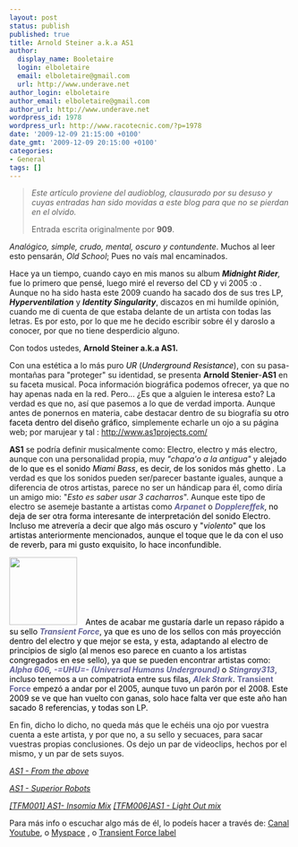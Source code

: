 ```yaml
---
layout: post
status: publish
published: true
title: Arnold Steiner a.k.a AS1
author:
  display_name: Booletaire
  login: elboletaire
  email: elboletaire@gmail.com
  url: http://www.underave.net
author_login: elboletaire
author_email: elboletaire@gmail.com
author_url: http://www.underave.net
wordpress_id: 1978
wordpress_url: http://www.racotecnic.com/?p=1978
date: '2009-12-09 21:15:00 +0100'
date_gmt: '2009-12-09 20:15:00 +0100'
categories:
- General
tags: []
---
```

<blockquote><em>Este artículo proviene del audioblog, clausurado por su desuso y cuyas entradas han sido movidas a este blog para que no se pierdan en el olvido.</em>

Entrada escrita originalmente por <strong>909</strong>.</blockquote>

<em>Analógico, simple, crudo, mental, oscuro y contundente</em>. Muchos al leer esto pensarán, <em>Old School</em>; Pues no vaís mal encaminados.

Hace ya un tiempo, cuando cayo en mis manos su album <em><strong>Midnight Rider</strong>,</em> fue lo primero que pensé, luego miré el reverso del CD y vi 2005 :o . Aunque no ha sido hasta este 2009 cuando ha sacado dos de sus tres LP, <em><strong>Hyperventilation</strong></em> y <strong><em>Identity Singularity</em></strong>, discazos en mi humilde opinión, cuando me di cuenta de que estaba delante de un artista con todas las letras. Es por esto, por lo que me he decido escribir sobre él y daroslo a conocer, por que no tiene desperdicio alguno.

Con todos ustedes, <strong>Arnold Steiner a.k.a AS1.</strong>

Con una estética a lo más puro <span style="color: #000000;"><em>UR</em> </span>(<span style="color: #000000;"><em>Underground Resistance</em></span>), con su pasa-montañas para "proteger" su identidad, se presenta <strong>Arnold Stenier</strong>-<strong>AS1</strong> en su faceta musical. Poca información biográfica podemos ofrecer, ya que no hay apenas nada en la red. Pero... ¿Es que a alguien le interesa esto? La verdad es que no, así que pasemos a lo que de verdad importa. Aunque antes de ponernos en materia, cabe destacar dentro de su biografía <span style="color: #666699;"><span style="color: #000000;">su otro faceta dentro del</span><strong> </strong><span style="color: #000000;">diseño gráfico</span></span>, simplemente echarle un ojo a su página web; por marujear y tal : <a href="http://www.as1projects.com/">http://www.as1projects.com/</a>

<strong>AS1</strong> se podría definir musicalmente como: Electro, electro y más electro, aunque con una personalidad propia, muy <em>"chapa'o a la antigua"</em> y <span style="color: #000000;"> alejado de lo que es el sonido <em>Miami Bass</em>, es decir, de los sonidos más ghetto<span style="color: #666699;"><em><strong> </strong><span style="color: #000000;">.</span></em></span></span> La verdad es que los sonidos pueden ser/parecer bastante iguales, aunque a diferencia de otros artistas, parece no ser un hándicap para él, como diría un amigo mio: "<em>Esto es saber usar 3 cacharros</em>". Aunque este tipo de electro se asemeje bastante a artistas como <span style="color: #666699;"><strong><em>Arpanet</em></strong></span> o <span style="color: #666699;"><strong><em>Dopplereffek</em></strong><span style="color: #000000;"><em>,</em></span><strong> </strong><span style="color: #000000;"> no deja de ser otra forma interesante de interpretación del sonido Electro. Incluso me atrevería a decir que algo más oscuro y "<em>violento</em>" que los artistas anteriormente mencionados, aunque el toque que le da con el uso de reverb, para mi gusto exquisito, lo hace inconfundible. </span></span>

<span style="color: #666699;"><span style="color: #000000;"><span style="color: #666699;"><span style="color: #000000;"><a href="http://www.racotecnic.com/wp-content/uploads/2011/07/transient.jpg"><img class="alignleft size-full wp-image-1980" style="margin-right: 15px;" title="transient" alt="" src="http://www.racotecnic.com/wp-content/uploads/2011/07/transient.jpg" width="121" height="121" /></a></span><span style="color: #000000;"><span style="color: #666699;"><span style="color: #000000;">Antes de acabar me gustaría darle un repaso rápido a su sello <span style="color: #666699;"><strong><em>Transient Force</em></strong><span style="color: #000000;">, ya que es uno de los sellos con más proyección dentro del electro y que mejor se esta, y esta, adaptando al electro de principios de siglo (al menos eso parece en cuanto a los artistas congregados en ese sello), ya que se pueden encontrar artistas como: <em><span style="color: #666699;"><strong>Alpha 606</strong></span>, </em><strong><span style="color: #666699;"><em>-=UHU=- (Universal Humans Underground)</em> </span></strong>o<em> </em><span style="color: #666699;"><strong><em>Stingray313</em>, </strong><span style="color: #000000;">incluso tenemos a un compatriota entre sus filas,</span> <em><strong>Alek Stark</strong></em><span style="color: #000000;">. <span style="color: #666699;"><strong>Transient Force</strong></span> empezó a andar por el 2005, aunque tuvo un parón por el 2008. Este 2009 se ve que han vuelto con ganas, solo hace falta ver que este año han sacado 8 referencias, y todas son LP.<br />
</span></span></span></span></span></span></span></span></span></span>

En fin, dicho lo dicho, no queda más que le echéis una ojo por vuestra cuenta a este artista, y por que no, a su sello y secuaces, para sacar vuestras propias conclusiones. Os dejo un par de videoclips, hechos por el mismo, y un par de sets suyos.<em> </em>

<em><a href="http://www.youtube.com/watch?v=r1tpw0HwTzs">AS1 - From the above</a> </em>

<em><a href="http://www.youtube.com/watch?v=Jx8lWnO0Jrg">AS1 - Superior Robots</a></em>

<span style="color: #000000;"><a href="http://www.transientforce.com/AS1_TFM001.mp3"><em>[TFM001] AS1- Insomia Mix</em></a> <a href="http://www.transientforce.com/AS1_TFM006.mp3"><em>[TFM006]AS1 - Light Out mix</em></a></span>

Para más info o escuchar algo más de él, lo podeís hacer a través de: <a href="http://www.youtube.com/user/as1projects" target="_blank">Canal Youtube</a>, o <a href="http://www.myspace.com/as1electro" target="_blank">Myspace</a> , o <a href="http://www.transientforce.com/" target="_blank">Transient Force label</a>
